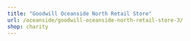 ```yaml
---
title: "Goodwill Oceanside North Retail Store"
url: /oceanside/goodwill-oceanside-north-retail-store-3/
shop: charity
---
```

